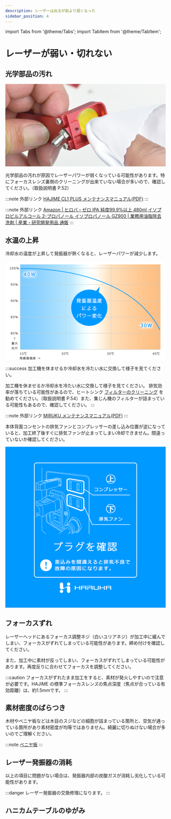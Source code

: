 ```yaml
---
description: レーザーは出るが前より弱くなった
sidebar_position: 4
---
```


import Tabs from '@theme/Tabs';
import TabItem from '@theme/TabItem';

# レーザーが弱い・切れない

## 光学部品の汚れ

![](/assets/20191112_03.jpg)

光学部品の汚れが原因でレーザーパワーが弱くなっている可能性があります。特にフォーカスレンズ裏側のクリーニングが出来ていない場合が多いので、確認してください。（取扱説明書 P.52）

:::note 外部リンク
[HAJIME CL1 PLUS メンテナンスマニュアル(PDF)](https://www.oh-laser.com/files/plus_maintenance.pdf) 
:::

:::note 外部リンク
[Amazon | ヒロバ・ゼロ IPA 純度99.9%以上 480ml イソプロピルアルコール 2-プロパノール イソプロパノール GZ900 | 業務用油脂除去洗剤 | 産業・研究開発用品 通販](https://www.amazon.co.jp/ガレージ・ゼロ-イソプロピルアルコール-2-プロパノール-イソプロパノール-GZ900/dp/B01AJ1XWHM/ref=lp_3450764051_1_1_sspa?s=industrial&ie=UTF8&qid=1571809764&sr=1-1-spons&psc=1&spLa=ZW5jcnlwdGVkUXVhbGlmaWVyPUFSQThMMUJEWUxGME8mZW5jcnlwdGVkSWQ9QTA4NTg0MjNVSEIzWlJCQU5QSk0mZW5jcnlwdGVkQWRJZD1BVEVBODNFVk5CTFpKJndpZGdldE5hbWU9c3BfYXRmX2Jyb3dzZSZhY3Rpb249Y2xpY2tSZWRpcmVjdCZkb05vdExvZ0NsaWNrPXRydWU=) 
:::



## 水温の上昇

冷却水の温度が上昇して発振器が熱くなると、レーザーパワーが減少します。

![冷却水が40℃に到達すると、レーザーパワーが約25%（10W）減少します。](/assets/hajime_cooling_03.png)

:::success
<Tabs>
<TabItem value="HAJIME" label="HAJIME">
加工機を休ませるか冷却水を冷たい水に交換して様子を見てください。
</TabItem>

<TabItem value="HAJIME CL1" label="HAJIME CL1">
加工機を休ませるか冷却水を冷たい水に交換して様子を見てください。
</TabItem>

<TabItem value="HAJIME CL1 PLUS" label="HAJIME CL1 PLUS">
排気効率が落ちている可能性があるので、ヒートシンク
<a href="/docs/process/notoraburu/shinai">フィルターのクリーニング</a>
を勧めてください。（取扱説明書 P.54）また、集じん機のフィルターが詰まっている可能性もあるので、確認してください。
</TabItem>
</Tabs>
:::

:::note 外部リンク
[MIRUKU メンテナンスマニュアル(PDF)](https://www.oh-laser.com/files/miruku_maintenance.pdf) 
:::

本体背面コンセントの排気ファンとコンプレッサーの差し込み位置が逆になっていると、加工終了後すぐに排気ファンが止まってしまい冷却できません。間違っていないか確認してください。

![](/assets/haruka_splash_04.png)

## フォーカスずれ

レーザーヘッドにあるフォーカス調整ネジ（白いユリアネジ）が加工中に緩んでしまい、フォーカスがずれてしまっている可能性があります。締め付けを確認してください。

また、加工中に素材が反ってしまい、フォーカスがずれてしまっている可能性があります。再度反りに合わせてフォーカスを調整してください。

:::caution
フォーカスがずれたまま加工をすると、素材が発火しやすいので注意が必要です。HAJIME の標準フォーカスレンズの焦点深度（焦点が合っている有効距離）は、約1.5mmです。
:::

## 素材密度のばらつき

木材やベニヤ板などは木目のスジなどの細胞が詰まっている箇所と、空気が通っている箇所があり素材密度が均等ではありません。綺麗に切りぬけない場合が多いのでご理解ください。

:::note
[ベニヤ板](/docs/advice/adobaisu/ha/beniya)
:::

## レーザー発振器の消耗

以上の項目に問題がない場合は、発振器内部の炭酸ガスが消耗し劣化している可能性があります。

:::danger
レーザー発振器の交換修理になります。
:::

## ハニカムテーブルのゆがみ

